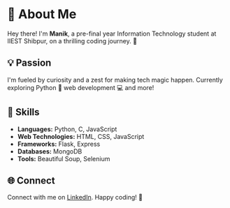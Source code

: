 # 👋 About Me

Hey there! I'm **Manik**, a pre-final year Information Technology student at IIEST Shibpur, on a thrilling coding journey. 🚀

## 💡 Passion

I'm fueled by curiosity and a zest for making tech magic happen. Currently exploring Python 🐍 web development 💻 and more!

## 🔧 Skills

- **Languages:** Python, C, JavaScript
- **Web Technologies:** HTML, CSS, JavaScript
- **Frameworks:** Flask, Express
- **Databases:** MongoDB
- **Tools:** Beautiful Soup, Selenium

## 🌐 Connect

Connect with me on [LinkedIn](https://www.linkedin.com/in/maniksheoran/). Happy coding! 🚀
